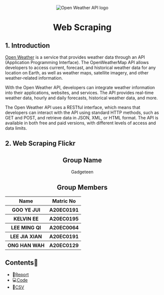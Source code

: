 <div align="center">
  <img src="https://user-images.githubusercontent.com/95162273/230906680-da7a5fc0-00e4-4a4a-a03d-34c4c2a40598.png" alt = "Open Weather API logo"/>
</div>

<h1 align="center"> Web Scraping </h1>

## 1. Introduction

<a href="https://openweathermap.org/">Open Weather</a>  is a service that provides weather data through an API (Application Programming Interface). The OpenWeatherMap API allows developers to access current, forecast, and historical weather data for any location on Earth, as well as weather maps, satellite imagery, and other weather-related information.

With the Open Weather API, developers can integrate weather information into their applications, websites, and services. The API provides real-time weather data, hourly and daily forecasts, historical weather data, and more.

The Open Weather API uses a RESTful interface, which means that developers can interact with the API using standard HTTP methods, such as GET and POST, and retrieve data in JSON, XML, or HTML format. The API is available in both free and paid versions, with different levels of access and data limits.

## 2. Web Scraping Flickr


<h2 align="center">
  Group Name
  <br>
</h2>

<p align="center">
  <a>Gadgeteen</a><br>
</p>

<h2 align="center">
  Group Members
  <br>
</h2>
<p align="center">
<table align="center">
  <tr>
    <th>Name</th>
    <th>Matric No</th>
  </tr>
  <tr>
    <th>GOO YE JUI</th>
    <th>A20EC0191</th>
  </tr>
    <tr>
    <th>KELVIN EE</th>
    <th>A20EC0195</th>
  </tr>
    <tr>
    <th>LEE MING QI</th>
    <th>A20EC0064</th>
  </tr>
    <tr>
    <th>LEE JIA XIAN</th>
    <th>A20EC0191</th>
  </tr>
    <tr>
    <th>ONG HAN WAH</th>
    <th>A20EC0129</th>
  </tr>
</table>
</p>

## Contents📝
- 📑[Report](https://github.com/drshahizan/special-topic-data-engineering/blob/main/assignment/API/submission/Gadgeteen/Open%20Weather%20API%20Documentation.md)
- 💻[Code](https://github.com/drshahizan/special-topic-data-engineering/blob/main/assignment/API/submission/Gadgeteen/API%20assignment.ipynb)
- 📂[CSV](https://github.com/drshahizan/special-topic-data-engineering/blob/main/assignment/API/submission/Gadgeteen/weather_data.csv)

